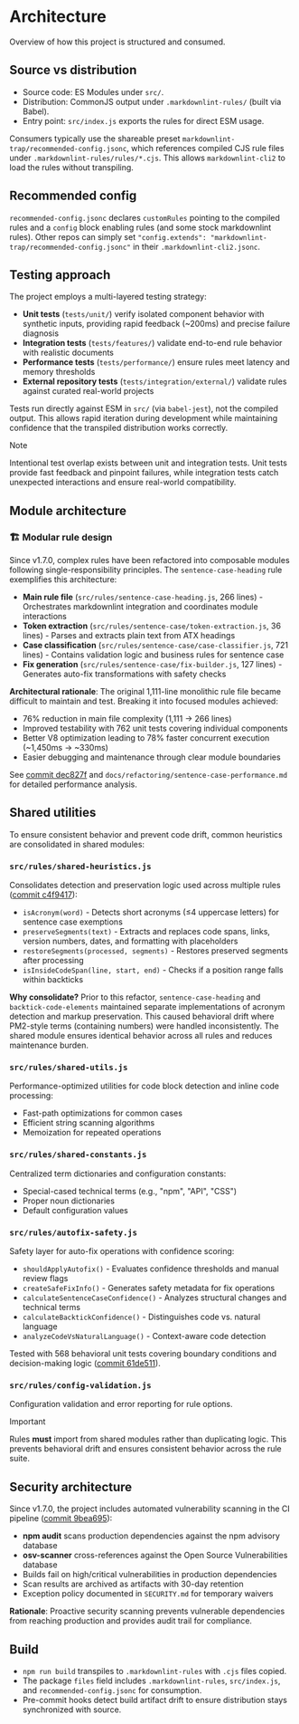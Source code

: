 # Architecture

Overview of how this project is structured and consumed.

## Source vs distribution

- Source code: ES Modules under `src/`.
- Distribution: CommonJS output under `.markdownlint-rules/` (built via Babel).
- Entry point: `src/index.js` exports the rules for direct ESM usage.

Consumers typically use the shareable preset `markdownlint-trap/recommended-config.jsonc`, which references compiled CJS rule files under `.markdownlint-rules/rules/*.cjs`. This allows `markdownlint-cli2` to load the rules without transpiling.

## Recommended config

`recommended-config.jsonc` declares `customRules` pointing to the compiled rules and a `config` block enabling rules (and some stock markdownlint rules). Other repos can simply set `"config.extends": "markdownlint-trap/recommended-config.jsonc"` in their `.markdownlint-cli2.jsonc`.

## Testing approach

The project employs a multi-layered testing strategy:

- **Unit tests** (`tests/unit/`) verify isolated component behavior with synthetic inputs, providing rapid feedback (~200ms) and precise failure diagnosis
- **Integration tests** (`tests/features/`) validate end-to-end rule behavior with realistic documents
- **Performance tests** (`tests/performance/`) ensure rules meet latency and memory thresholds
- **External repository tests** (`tests/integration/external/`) validate rules against curated real-world projects

Tests run directly against ESM in `src/` (via `babel-jest`), not the compiled output. This allows rapid iteration during development while maintaining confidence that the transpiled distribution works correctly.

> [!NOTE]
> Intentional test overlap exists between unit and integration tests. Unit tests provide fast feedback and pinpoint failures, while integration tests catch unexpected interactions and ensure real-world compatibility.

## Module architecture

### 🏗️ Modular rule design

Since v1.7.0, complex rules have been refactored into composable modules following single-responsibility principles. The `sentence-case-heading` rule exemplifies this architecture:

- **Main rule file** (`src/rules/sentence-case-heading.js`, 266 lines) - Orchestrates markdownlint integration and coordinates module interactions
- **Token extraction** (`src/rules/sentence-case/token-extraction.js`, 36 lines) - Parses and extracts plain text from ATX headings
- **Case classification** (`src/rules/sentence-case/case-classifier.js`, 721 lines) - Contains validation logic and business rules for sentence case
- **Fix generation** (`src/rules/sentence-case/fix-builder.js`, 127 lines) - Generates auto-fix transformations with safety checks

**Architectural rationale**: The original 1,111-line monolithic rule file became difficult to maintain and test. Breaking it into focused modules achieved:

- 76% reduction in main file complexity (1,111 → 266 lines)
- Improved testability with 762 unit tests covering individual components
- Better V8 optimization leading to 78% faster concurrent execution (~1,450ms → ~330ms)
- Easier debugging and maintenance through clear module boundaries

See [commit dec827f](https://github.com/kynoptic/markdownlint-trap/commit/dec827f) and `docs/refactoring/sentence-case-performance.md` for detailed performance analysis.

## Shared utilities

To ensure consistent behavior and prevent code drift, common heuristics are consolidated in shared modules:

### `src/rules/shared-heuristics.js`

Consolidates detection and preservation logic used across multiple rules ([commit c4f9417](https://github.com/kynoptic/markdownlint-trap/commit/c4f9417)):

- `isAcronym(word)` - Detects short acronyms (≤4 uppercase letters) for sentence case exemptions
- `preserveSegments(text)` - Extracts and replaces code spans, links, version numbers, dates, and formatting with placeholders
- `restoreSegments(processed, segments)` - Restores preserved segments after processing
- `isInsideCodeSpan(line, start, end)` - Checks if a position range falls within backticks

**Why consolidate?** Prior to this refactor, `sentence-case-heading` and `backtick-code-elements` maintained separate implementations of acronym detection and markup preservation. This caused behavioral drift where PM2-style terms (containing numbers) were handled inconsistently. The shared module ensures identical behavior across all rules and reduces maintenance burden.

### `src/rules/shared-utils.js`

Performance-optimized utilities for code block detection and inline code processing:

- Fast-path optimizations for common cases
- Efficient string scanning algorithms
- Memoization for repeated operations

### `src/rules/shared-constants.js`

Centralized term dictionaries and configuration constants:

- Special-cased technical terms (e.g., "npm", "API", "CSS")
- Proper noun dictionaries
- Default configuration values

### `src/rules/autofix-safety.js`

Safety layer for auto-fix operations with confidence scoring:

- `shouldApplyAutofix()` - Evaluates confidence thresholds and manual review flags
- `createSafeFixInfo()` - Generates safety metadata for fix operations
- `calculateSentenceCaseConfidence()` - Analyzes structural changes and technical terms
- `calculateBacktickConfidence()` - Distinguishes code vs. natural language
- `analyzeCodeVsNaturalLanguage()` - Context-aware code detection

Tested with 568 behavioral unit tests covering boundary conditions and decision-making logic ([commit 61de511](https://github.com/kynoptic/markdownlint-trap/commit/61de511)).

### `src/rules/config-validation.js`

Configuration validation and error reporting for rule options.

> [!IMPORTANT]
> Rules **must** import from shared modules rather than duplicating logic. This prevents behavioral drift and ensures consistent behavior across the rule suite.

## Security architecture

Since v1.7.0, the project includes automated vulnerability scanning in the CI pipeline ([commit 9bea695](https://github.com/kynoptic/markdownlint-trap/commit/9bea695)):

- **npm audit** scans production dependencies against the npm advisory database
- **osv-scanner** cross-references against the Open Source Vulnerabilities database
- Builds fail on high/critical vulnerabilities in production dependencies
- Scan results are archived as artifacts with 30-day retention
- Exception policy documented in `SECURITY.md` for temporary waivers

**Rationale**: Proactive security scanning prevents vulnerable dependencies from reaching production and provides audit trail for compliance.

## Build

- `npm run build` transpiles to `.markdownlint-rules` with `.cjs` files copied.
- The package `files` field includes `.markdownlint-rules`, `src/index.js`, and `recommended-config.jsonc` for consumption.
- Pre-commit hooks detect build artifact drift to ensure distribution stays synchronized with source.
